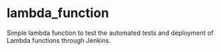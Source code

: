 # lambda_function

Simple lambda function to test the automated tests and deployment of Lambda functions through Jenkins.
